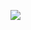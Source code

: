 <a href="https://blog.naver.com/jangdm37"><img src="https://img.shields.io/badge/네이버블로그-03C75A?style=flat-square&logo=Naver&logoColor=white"/></a>

